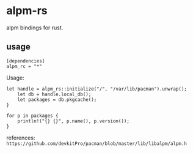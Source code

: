 # alpm-rs
alpm bindings for rust.

## usage


    [dependencies]
    alpm_rc = "*"


Usage:

    let handle = alpm_rs::initialize("/", "/var/lib/pacman").unwrap();
        let db = handle.local_db();
        let packages = db.pkgcache();
    }

    for p in packages {
        println!("{} {}", p.name(), p.version());
    }


references:
`https://github.com/devkitPro/pacman/blob/master/lib/libalpm/alpm.h`